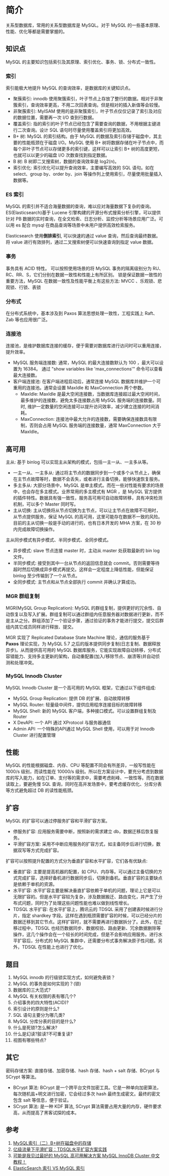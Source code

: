 # 简介
关系型数据库，常用的关系型数据库是 MySQL。对于 MySQL 的一些基本原理、性能、优化等都是需要掌握的。

## 知识点
MySQL 的主要知识包括索引及其原理、索引优化、事务、锁、分布式一致性。

### 索引
索引能极大地提升 MySQL 的查询效率，是数据库的关键知识点。
- 聚蔟索引: innodb 使用聚簇索引，叶子节点上存放了整行的数据。相对于非聚簇索引，查询效率更高，不用二次回表查询。但是相对的插入新值等会较慢。
- 非聚蔟索引: MyISAM 使用的是非聚簇索引，叶子节点仅仅记录了索引及对应的数据位置，需要再一次 I/O 查到行数据。
- 覆盖索引: 指的索引的叶子节点已经包含了需要查询的数据，不用根据主键进行二次查询。设计 SQL 语句时尽量使用覆盖索引将更加高效。
- B+ 树: MySQL 的索引结构。由于 MySQL 的数据及索引存储于磁盘中，其主要的性能瓶颈在于磁盘 I/O。MySQL 使用 B+ 树将数据存储在叶子节点中，而每个非叶子节点可以存储更多的索引键，这样可以让索引 B+ 树的高度更短，也就可以以更少的磁盘 I/O 次数查找到指定数据。
- B 树: B 树即二叉搜索树，数据的查询效率是 log2(n)。
- 索引优化: 索引优化可以提升查询效率，主要编写高效的 SQL 语句。如在 select、group by、order by、join 等操作列上使用索引，尽量使用批量插入数据等。

### ES 索引
MySQL 的索引并不适合海量数据的查询，难以应对海量数据下复杂的查询。ES(Elasticsearch)基于 Lucene 引擎构建的开源分布式搜索分析引擎，可以提供针对 PB 数据的实时查询，在全文检索、日志分析、监控分析等场景应用广泛。可以用 es 配合 mysql 在商品查询等场景中未用户提供高效检索服务。

Elasticsearch 使用**倒排索引**, 可以快速的通过 value 查询，然后查询最终数据。将 value 进行有效排列，通过二叉搜索树便可以快速查询到指定 value 数据。

### 事务
事务具有 ACID 特性。
可以按照使用场景的将 MySQL 事务的隔离级别分为 RU、RC、RR、S，它们分别在数据一致性和性能上有所区别。
锁是保证数据一致性的重要方法，MySQL 在数据一致性及性能平衡上有这些方法: MVCC 、乐观锁、悲观锁、行锁、表锁

### 分布式
在分布式系统中，基本涉及到 Paxos 算法思想处理一致性，工程实践上 Raft、Zab 等也应用很广泛。


### 连接池
连接池，是维护数据库连接的缓存，便于需要对数据库进行访问时可以重用连接，提升效率。
- MySQL 服务端连接数: 通常，MySQL 的最大连接数默认为 100 ，最大可以设置为 16384。 通过 "show variables  like  'max_connections'" 命令可以查看最大连接数。
- 客户端连接池: 在客户端进程启动后，通常连接 MySQL 数据库并维护一个可重用的连接池。通常会设置 MaxIdle 和 MaxConnection 两个参数。
   - MaxIdle: MaxIdle 是最大空闲连接数，当数据库连接超过最大空闲时间，最多维护的连接数，避免太多连接数占用 MySQL 服务端的连接数量。同时, 维护一定数量的空闲连接可以提升访问效率，减少建立连接的时间消耗。
   - MaxConnection: 连接池中最大允许的连接数，需要确保连接数具有限制，否则会占用 MySQL 服务端的连接数量，通常 MaxConnection 大于 MaxIdle。

## 高可用
主从: 基于 binlog 可以实现主从架构的模式，包括一主一从、一主多从等。
- 一主一从、一主多从: 通过将主节点的数据同步到一个或多个从节点上，确保在主节点故障等时，数据不会丢失，或者进行主备切换，能够快速恢复服务。 
- 多主多从: 大部分场景中，MySQL 是单主模式。而在一些对性能有要求的场景中，也会存在多主模式。业界常用的多主模式有 MGR ，是 MySQL 官方提供的插件特性。数据具有强一致性，服务高可用可自动故障转移，具有冲突检测机制，可以多个 Master 同时写。
- 主从切换: 主从切换将从节点切换为主节点，可以让主节点在故障不可用时，从节点提供服务，保证 MySQL 的高可用，这里可能存在数据不一致的风险。目前的主从切换一般是手动的进行的，也有日本开发的 MHA 方案，在 30 秒内完成故障切换操作。

主从同步模式有异步模式、半同步模式、全同步模式。
- 异步模式: slave 节点连接 master 时，主动从 master 处获取最新的 bin log 文件。
- 半同步模式: 接受到其中一台从节点的返回信息就会 commit。否则需要等待超时然后切换成异步模式再提交。这样会一定程度上降低性能，但能保证 binlog 至少传输到了一个从节点。
- 全同步模式: 主节点和从节点全部执行 commit 并确认才算成功。

### MGR 群组复制
MGR(MySQL Group Replication): MySQL 的群组复制，提供更好的冗余性、自动恢复以及写入扩展。群组复制可以通过群组内任意服务器对数据进行更新，而不是主从之分。群组添加了一个验证步骤，通过验证的事务才能进行提交，提交后群组内其它成员同样进行释放、提交。

MGR 实现了 Replicated Database State Machine 理论，通信的服务基于 **Paxos** 理论实现，为 MySQL 5.7 之后的版本提供同步复制(日志复制、数据释放异步)。从而提供高可用的 MySQL 数据库服务，它能实现故障自动转移，分布式容错能力、支持多主更新的架构，自动重配置(加入/移除节点、崩溃等)并自动侦测和处理冲突。

### MySQL Innodb Cluster
MySQL Innodb Cluster 是一个高可用的 MySQL 框架，它通过以下组件组成:
- MySQL Group Replication: 提供 DB 的扩展、自动故障转移
- MySQL Router: 轻量级中间件，提供应用程序连接目标的故障转移
- MySQL Shell: 新的 MySQL 客户端，多种接口模式。可以设置群组复制及Router
- X DevAPI: 一个 API 通过 XProtocol 与服务器通信
- Admin API: 一个特殊的API通过 MySQL Shell 使用，可以用于对 Innodb Cluster 进行配置管理


## 性能
MySQL 的性能根据磁盘、内存、CPU 等配置不同会有所差异，一般写性能在 1000/s 级别，而读性能在 10000/s 级别。所以在方案设计中，要充分考虑到数据库的写入能力，如在订单、支付等的需求中，需要考虑削峰、一致性等。而在数据读取上，要避免慢 SQL 查询，同时在高并发场景中，要考虑缓存优化、分库分表等方式避免超过 DB 的读性能瓶颈。

## 扩容
MySQL 的扩容可以通过停服务扩容和平滑扩容方案。
- 停服务扩容: 应用服务需要中断，按照新的需求建立 db，数据迁移后恢复服务。
- 平滑扩容方案: 采用不中断应用服务的扩容方式，如主备同步后进行切换，数据双写等方式完成扩容。

扩容可以按照提升配置的方式分为垂直扩容和水平扩容，它们各有优缺点: 
- 垂直扩容: 主要是提高机器的配置，如 CPU、内存等。可以通过主备切换的方式完成扩容，选择好备机进行数据同步后，切换到备机。垂直扩容的主要缺点是依赖于单机的资源。
- 水平扩容: 水平扩容主要是解决垂直扩容依赖于单机的问题，理论上它是可以无限扩容的。但是水平扩容较为复杂，涉及数据搬迁、路由变化，并产生了分布式问题，同时为了处理这些问题性能也难以做到线性增长。
- TDSQL 水平扩容: 在水平扩容上，腾讯云的 TDSQL 采用了创建表时候进行分片，指定 shardkey 字段。这样在遇到瓶颈需要扩容的时候，可以已经分片的数据迁移到其它节点。这样扩容时，就不需要再进行数据拆分了。此外，在迁移过程中，TDSQL 也经历数据同步、数据校验、路由更新、冗余数据删除等操作，这几个操作会在一个较长的时间完成，但是不会影响应用服务。进行水平扩容后，分布式的 MySQL 集群中，还需要分布式事务解决原子性问题。另外，TDSQL 在性能上也进行了优化。

## 题目
1. MySQL innodb 的行级锁实现方式，如何避免表锁？
2. MySQL 的事务是如何实现的？(锁)
3. 数据库的三大范式?
4. MySQL 有关权限的表有哪几个?
5. 介绍事务的四大特性(ACID)?
6. 索引设计的原则是什么?
7. SQL 语句主要分为哪几类?
8. MySQL 分库分表的目的是什么?
9. 什么是死锁?怎么解决?
10. 什么是幻读?脏读?不可重复读?
11. 视图有哪些特点?

## 其它
密码存储方案: 直接存储、加密存储、hash 存储、hash + salt 存储、BCrypt 与 SCrypt 等算法。
- BCrypt 算法: BCrypt 是一个跨平台文件加密工具。它是一种单向加密算法，每次随机盐+明文进行加密，它会经过多次 hash 最终生成密文。最终的密文包含 salt 等信息，便于验证。
- SCrypt 算法: 是一种 KDF 算法, SCrypt 算法需要占用大量的内存，硬件要求高，从而提高了黑客试探的成本。

## 参考
1. [MySQL索引（二）B+树在磁盘中的存储](https://juejin.cn/post/6844903856388718606)
2. [亿级流量下平滑扩容：TDSQL水平扩容方案实践](https://cloud.tencent.com/developer/article/1611288)
3. [可能是我见过最好的 MySQL 高可用解决方案 MySQL InnoDB Cluster 中文教程！](https://www.modb.pro/db/15033)
4. [ElasticSearch 索引 VS MySQL 索引](https://segmentfault.com/a/1190000023733216)